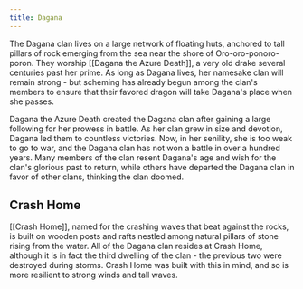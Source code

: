 ```yaml
---
title: Dagana
---
```


The Dagana clan lives on a large network of floating huts, anchored to tall pillars of rock emerging from the sea near the shore of Oro-oro-ponoro-poron. They worship [[Dagana the Azure Death]], a very old drake several centuries past her prime. As long as Dagana lives, her namesake clan will remain strong - but scheming has already begun among the clan's members to ensure that their favored dragon will take Dagana's place when she passes.

Dagana the Azure Death created the Dagana clan after gaining a large following for her prowess in battle. As her clan grew in size and devotion, Dagana led them to countless victories. Now, in her senility, she is too weak to go to war, and the Dagana clan has not won a battle in over a hundred years. Many members of the clan resent Dagana's age and wish for the clan's glorious past to return, while others have departed the Dagana clan in favor of other clans, thinking the clan doomed.

## Crash Home

[[Crash Home]], named for the crashing waves that beat against the rocks, is built on wooden posts and rafts nestled among natural pillars of stone rising from the water. All of the Dagana clan resides at Crash Home, although it is in fact the third dwelling of the clan - the previous two were destroyed during storms. Crash Home was built with this in mind, and so is more resilient to strong winds and tall waves.
